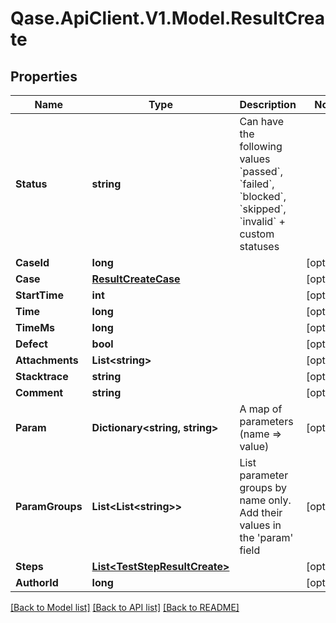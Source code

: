 # Qase.ApiClient.V1.Model.ResultCreate

## Properties

Name | Type | Description | Notes
------------ | ------------- | ------------- | -------------
**Status** | **string** | Can have the following values &#x60;passed&#x60;, &#x60;failed&#x60;, &#x60;blocked&#x60;, &#x60;skipped&#x60;, &#x60;invalid&#x60; + custom statuses | 
**CaseId** | **long** |  | [optional] 
**Case** | [**ResultCreateCase**](ResultCreateCase.md) |  | [optional] 
**StartTime** | **int** |  | [optional] 
**Time** | **long** |  | [optional] 
**TimeMs** | **long** |  | [optional] 
**Defect** | **bool** |  | [optional] 
**Attachments** | **List&lt;string&gt;** |  | [optional] 
**Stacktrace** | **string** |  | [optional] 
**Comment** | **string** |  | [optional] 
**Param** | **Dictionary&lt;string, string&gt;** | A map of parameters (name &#x3D;&gt; value) | [optional] 
**ParamGroups** | **List&lt;List&lt;string&gt;&gt;** | List parameter groups by name only. Add their values in the &#39;param&#39; field | [optional] 
**Steps** | [**List&lt;TestStepResultCreate&gt;**](TestStepResultCreate.md) |  | [optional] 
**AuthorId** | **long** |  | [optional] 

[[Back to Model list]](../../README.md#documentation-for-models) [[Back to API list]](../../README.md#documentation-for-api-endpoints) [[Back to README]](../../README.md)

